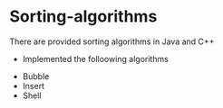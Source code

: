 # Sorting-algorithms
There are provided sorting algorithms in Java and C++
* Implemented the folloowing algorithms
- Bubble
- Insert
- Shell
